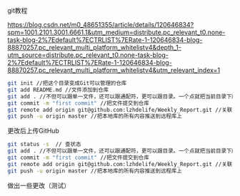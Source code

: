 git教程

https://blog.csdn.net/m0_48651355/article/details/120646834?spm=1001.2101.3001.6661.1&utm_medium=distribute.pc_relevant_t0.none-task-blog-2%7Edefault%7ECTRLIST%7ERate-1-120646834-blog-88870257.pc_relevant_multi_platform_whitelistv4&depth_1-utm_source=distribute.pc_relevant_t0.none-task-blog-2%7Edefault%7ECTRLIST%7ERate-1-120646834-blog-88870257.pc_relevant_multi_platform_whitelistv4&utm_relevant_index=1



```bash
git init //把这个目录变成Git可以管理的仓库
git add README.md //文件添加到仓库
git add . //不但可以跟单一文件，还可以跟通配符，更可以跟目录。一个点就把当前目录下所有未追踪的文件全部add了 
git commit -m "first commit" //把文件提交到仓库
git remote add origin git@github.com:lzhdelife/Weekly_Report.git //关联远程仓库
git push -u origin master //把本地库的所有内容推送到远程库上
```



更改后上传GitHub

```bash
git status -s  // 查状态
git add . //不但可以跟单一文件，还可以跟通配符，更可以跟目录。一个点就把当前目录下所有未追踪的文件全部add了 
git commit -m "first commit" //把文件提交到仓库
git remote add origin git@github.com:lzhdelife/Weekly_Report.git //关联远程仓库
git push -u origin master //把本地库的所有内容推送到远程库上
```



做出一些更改（测试）

